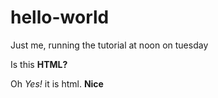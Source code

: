 # hello-world
Just me, running the tutorial at noon on tuesday

<p> Is this <b>HTML?</b></p>
 Oh <i>Yes!</i> it is html. <b>Nice</b>
